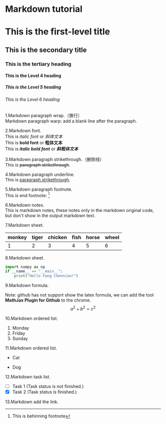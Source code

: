 # Markdown tutorial
# This is the first-level title
## This is the secondary title
### This is the tertiary heading
#### This is the Level 4 heading
##### This is the Level 5 heading
###### This is the Level 6 heading 

1.Markdown paragraph wrap.（换行）  
Markdown paragraph warp: add a blank line after the paragraph.

2.Markdown font.  
This is _italic font_ or _斜体文本_  
This is __bold font__ or __粗体文本__  
This is ___italic  bold font___ or ___斜粗体文本___

3.Markdown paragraph strikethrough.（删除线）  
This is ~~paragraph strikethrough~~.

4.Markdown paragraph underline.  
This is <u>paragraph strikethrough</u>.

5.Markdown paragraph footnote.  
This is end footnote: [^youAreMyeye2021] 

[^youAreMyeye2021]:This is behinning footnote 

6.Markdown notes.  
This is markdown notes, these notes only in the markdown original code, but don't show in the output markdown text.
<!--注释，还没有找到合适注释功能的使用场景-->

7.Markdown sheet.  

| monkey | tiger | chicken | fish | horse | wheel |
| :----- | ----- | ------- | ---- | ----- | ----- |
| 1      | 2     | 3       | 4    | 5     | 6     |

8.Markdown sheet.  

```python
import numpy as np
if __name__ == "__main__":
    print("Hello Fang Chennian!")
```

9.Markdown formula.  

Note: github has not support show the latex formula, we can add the tool **MathJax Plugin for Github** to the chrome.  
$$
a^2 + b^2 = c^2
$$

10.Markdown ordered list.  
1. Monday  
2. Friday  
3. Sunday 

11.Markdown ordered list.  

- Cat  

- Dog

12.Markdown task list.  

- [ ] Task 1  (Task status is not finished.)  
- [x] Task 2  (Task status is finished.)

13.Markdown add the link.  

[1women]: https://www.baidu.com/	"baidu"
[2]: https://www.baidu.com/

